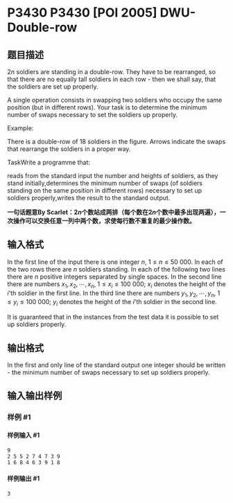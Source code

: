 # P3430 P3430 [POI 2005] DWU-Double-row

## 题目描述

$2n$ soldiers are standing in a double-row. They have to be rearranged, so that there are no equally tall soldiers in each row - then we shall say, that the soldiers are set up properly.

A single operation consists in swapping two soldiers who occupy the same position (but in different rows). Your task is to determine the minimum number of swaps necessary to set the soldiers up properly.

Example:

There is a double-row of $18$ soldiers in the figure. Arrows indicate the swaps that rearrange the soldiers in a proper way.

TaskWrite a programme that:

reads from the standard input the number and heights of soldiers, as they stand initially,determines the minimum number of swaps (of soldiers standing on the same position in different rows) necessary to set up soldiers properly,writes the result to the standard output.


**一句话题意By Scarlet：$2n$个数站成两排（每个数在$2n$个数中最多出现两遍），一次操作可以交换任意一列中两个数，求使每行数不重复的最少操作数。**


## 输入格式

In the first line of the input there is one integer $n$, $1\le n\le 50\ 000$. In each of the two rows there are $n$ soldiers standing. In each of the following two lines there are $n$ positive integers separated by single spaces. In the second line there are numbers $x_1,x_2,\cdots,x_n$, $1\le x_i\le 100\ 000$; $x_i$ denotes the height of the $i$'th soldier in the first line. In the third line there are numbers $y_1,y_2,\cdots,y_n$, $1\le y_i\le 100\ 000$; $y_i$ denotes the height of the $i$'th soldier in the second line.

It is guaranteed that in the instances from the test data it is possible to set up soldiers properly.


## 输出格式

In the first and only line of the standard output one integer should be written - the minimum number of swaps necessary to set up soldiers properly.


## 输入输出样例

### 样例 #1

#### 样例输入 #1

```
9
2 5 5 2 7 4 7 3 9
1 6 8 4 6 3 9 1 8
```

#### 样例输出 #1

```
3
```
